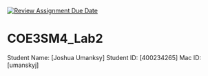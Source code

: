 [![Review Assignment Due Date](https://classroom.github.com/assets/deadline-readme-button-22041afd0340ce965d47ae6ef1cefeee28c7c493a6346c4f15d667ab976d596c.svg)](https://classroom.github.com/a/dvIgmNs7)
# COE3SM4_Lab2

Student Name: [Joshua Umanksy]
Student ID: [400234265]
Mac ID: [umanskyj]
